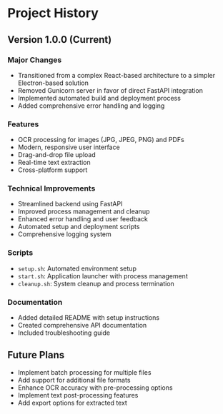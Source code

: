 # Project History

## Version 1.0.0 (Current)

### Major Changes
- Transitioned from a complex React-based architecture to a simpler Electron-based solution
- Removed Gunicorn server in favor of direct FastAPI integration
- Implemented automated build and deployment process
- Added comprehensive error handling and logging

### Features
- OCR processing for images (JPG, JPEG, PNG) and PDFs
- Modern, responsive user interface
- Drag-and-drop file upload
- Real-time text extraction
- Cross-platform support

### Technical Improvements
- Streamlined backend using FastAPI
- Improved process management and cleanup
- Enhanced error handling and user feedback
- Automated setup and deployment scripts
- Comprehensive logging system

### Scripts
- `setup.sh`: Automated environment setup
- `start.sh`: Application launcher with process management
- `cleanup.sh`: System cleanup and process termination

### Documentation
- Added detailed README with setup instructions
- Created comprehensive API documentation
- Included troubleshooting guide

## Future Plans
- Implement batch processing for multiple files
- Add support for additional file formats
- Enhance OCR accuracy with pre-processing options
- Implement text post-processing features
- Add export options for extracted text 